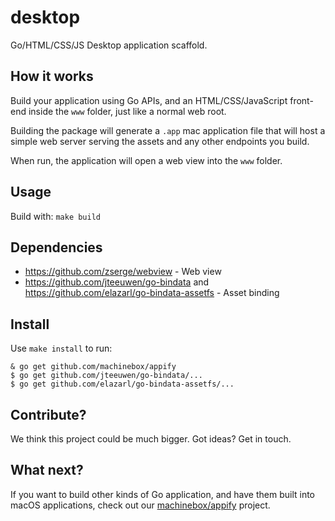 # desktop

Go/HTML/CSS/JS Desktop application scaffold.

## How it works

Build your application using Go APIs, and an HTML/CSS/JavaScript front-end
inside the `www` folder, just like a normal web root.

Building the package will generate a `.app` mac application file that will
host a simple web server serving the assets and any other endpoints you build.

When run, the application will open a web view into the `www` folder.

## Usage

Build with: `make build`

## Dependencies

* https://github.com/zserge/webview - Web view
* https://github.com/jteeuwen/go-bindata and https://github.com/elazarl/go-bindata-assetfs - Asset binding

## Install

Use `make install` to run:

```
& go get github.com/machinebox/appify
$ go get github.com/jteeuwen/go-bindata/...
$ go get github.com/elazarl/go-bindata-assetfs/...
```

## Contribute?

We think this project could be much bigger. Got ideas? Get in touch.

## What next?

If you want to build other kinds of Go application, and have them built into
macOS applications, check out our [machinebox/appify](https://github.com/machinebox/appify)
project.
